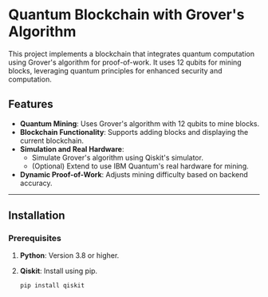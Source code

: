 # Quantum Blockchain with Grover's Algorithm

This project implements a blockchain that integrates quantum computation using Grover's algorithm for proof-of-work. It uses 12 qubits for mining blocks, leveraging quantum principles for enhanced security and computation.

## Features

- **Quantum Mining**: Uses Grover's algorithm with 12 qubits to mine blocks.
- **Blockchain Functionality**: Supports adding blocks and displaying the current blockchain.
- **Simulation and Real Hardware**:
  - Simulate Grover's algorithm using Qiskit's simulator.
  - (Optional) Extend to use IBM Quantum's real hardware for mining.
- **Dynamic Proof-of-Work**: Adjusts mining difficulty based on backend accuracy.

---

## Installation

### Prerequisites

1. **Python**: Version 3.8 or higher.
2. **Qiskit**: Install using pip.

   ```bash
   pip install qiskit

